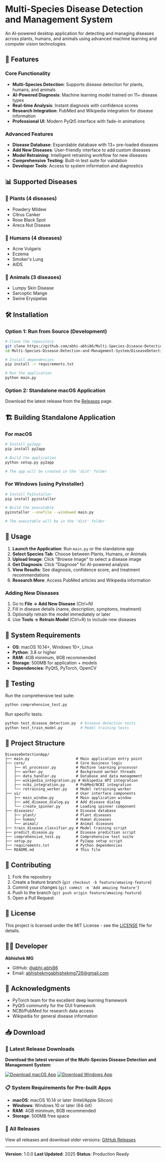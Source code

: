 # Multi-Species Disease Detection and Management System

An AI-powered desktop application for detecting and managing diseases across plants, humans, and animals using advanced machine learning and computer vision technologies.

## 🚀 Features

### Core Functionality
- **Multi-Species Detection**: Supports disease detection for plants, humans, and animals
- **AI-Powered Diagnosis**: Machine learning model trained on 11+ disease types
- **Real-time Analysis**: Instant diagnosis with confidence scores
- **Research Integration**: PubMed and Wikipedia integration for disease information
- **Professional UI**: Modern PyQt5 interface with fade-in animations

### Advanced Features
- **Disease Database**: Expandable database with 13+ pre-loaded diseases
- **Add New Diseases**: User-friendly interface to add custom diseases
- **Model Retraining**: Intelligent retraining workflow for new diseases
- **Comprehensive Testing**: Built-in test suite for validation
- **Developer Tools**: Access to system information and diagnostics

## 📊 Supported Diseases

### 🌱 Plants (4 diseases)
- Powdery Mildew
- Citrus Canker
- Rose Black Spot
- Areca Nut Disease

### 👤 Humans (4 diseases)
- Acne Vulgaris
- Eczema
- Smoker's Lung
- AIDS

### 🐾 Animals (3 diseases)
- Lumpy Skin Disease
- Sarcoptic Mange
- Swine Erysipelas

## 🛠️ Installation

### Option 1: Run from Source (Development)
```bash
# Clone the repository
git clone https://github.com/abhi-abhi86/Multi-Species-Disease-Detection-and-Management-System.git
cd Multi-Species-Disease-Detection-and-Management-System/DiseaseDetectionApp

# Install dependencies
pip install -r requirements.txt

# Run the application
python main.py
```

### Option 2: Standalone macOS Application
Download the latest release from the [Releases](https://github.com/abhi-abhi86/Multi-Species-Disease-Detection-and-Management-System/releases) page.

## 🏗️ Building Standalone Application

### For macOS
```bash
# Install py2app
pip install py2app

# Build the application
python setup.py py2app

# The app will be created in the 'dist' folder
```

### For Windows (using PyInstaller)
```bash
# Install PyInstaller
pip install pyinstaller

# Build the executable
pyinstaller --onefile --windowed main.py

# The executable will be in the 'dist' folder
```

## 🎯 Usage

1. **Launch the Application**: Run `main.py` or the standalone app
2. **Select Species Tab**: Choose between Plants, Humans, or Animals
3. **Upload Image**: Click "Browse Image" to select a disease image
4. **Get Diagnosis**: Click "Diagnose" for AI-powered analysis
5. **View Results**: See diagnosis, confidence score, and treatment recommendations
6. **Research More**: Access PubMed articles and Wikipedia information

### Adding New Diseases
1. Go to **File → Add New Disease** (Ctrl+N)
2. Fill in disease details (name, description, symptoms, treatment)
3. Optionally retrain the model immediately or later
4. Use **Tools → Retrain Model** (Ctrl+R) to include new diseases

## 🔧 System Requirements

- **OS**: macOS 10.14+, Windows 10+, Linux
- **Python**: 3.8 or higher
- **RAM**: 4GB minimum, 8GB recommended
- **Storage**: 500MB for application + models
- **Dependencies**: PyQt5, PyTorch, OpenCV

## 🧪 Testing

Run the comprehensive test suite:
```bash
python comprehensive_test.py
```

Run specific tests:
```bash
python test_disease_detection.py  # Disease detection tests
python test_train_model.py        # Model training tests
```

## 📁 Project Structure

```
DiseaseDetectionApp/
├── main.py                     # Main application entry point
├── core/                       # Core business logic
│   ├── ml_processor.py         # Machine learning processor
│   ├── worker.py               # Background worker threads
│   ├── data_handler.py         # Database and data management
│   ├── wikipedia_integration.py # Wikipedia API integration
│   ├── ncbi_integration.py     # PubMed/NCBI integration
│   └── retraining_worker.py    # Model retraining worker
├── ui/                         # User interface components
│   ├── main_window.py          # Main application window
│   ├── add_disease_dialog.py   # Add disease dialog
│   └── create_spinner.py       # Loading spinner component
├── diseases/                   # Disease database
│   ├── plant/                  # Plant diseases
│   ├── human/                  # Human diseases
│   └── animal/                 # Animal diseases
├── train_disease_classifier.py # Model training script
├── predict_disease.py          # Disease prediction script
├── comprehensive_test.py       # Comprehensive test suite
├── setup.py                    # Py2app setup script
├── requirements.txt            # Python dependencies
└── README.md                   # This file
```

## 🤝 Contributing

1. Fork the repository
2. Create a feature branch (`git checkout -b feature/amazing-feature`)
3. Commit your changes (`git commit -m 'Add amazing feature'`)
4. Push to the branch (`git push origin feature/amazing-feature`)
5. Open a Pull Request

## 📝 License

This project is licensed under the MIT License - see the [LICENSE](LICENSE) file for details.

## 👨‍💻 Developer

**Abhishek MG**
- GitHub: [@abhi-abhi86](https://github.com/abhi-abhi86)
- Email: abhishekmgabhishekmg726@gmail.com

## 🙏 Acknowledgments

- PyTorch team for the excellent deep learning framework
- PyQt5 community for the GUI framework
- NCBI/PubMed for research data access
- Wikipedia for general disease information

## 📥 Download

### 🚀 Latest Release Downloads

**Download the latest version of the Multi-Species Disease Detection and Management System:**

[![Download macOS App](https://img.shields.io/badge/Download-macOS%20DMG-blue?style=for-the-badge&logo=apple)](https://github.com/abhi-abhi86/Multi-Species-Disease-Detection-and-Management-System/releases/latest/download/Multi-Species-Disease-Detection.dmg)
[![Download Windows App](https://img.shields.io/badge/Download-Windows%20EXE-blue?style=for-the-badge&logo=windows)](https://github.com/abhi-abhi86/Multi-Species-Disease-Detection-and-Management-System/releases/latest/download/Multi-Species%20Disease%20Detection.exe)

### 📋 System Requirements for Pre-built Apps

- **macOS**: macOS 10.14 or later (Intel/Apple Silicon)
- **Windows**: Windows 10 or later (64-bit)
- **RAM**: 4GB minimum, 8GB recommended
- **Storage**: 500MB free space

### 🔗 All Releases
View all releases and download older versions: [GitHub Releases](https://github.com/abhi-abhi86/Multi-Species-Disease-Detection-and-Management-System/releases)

---

**Version**: 1.0.0
**Last Updated**: 2025
**Status**: Production Ready

